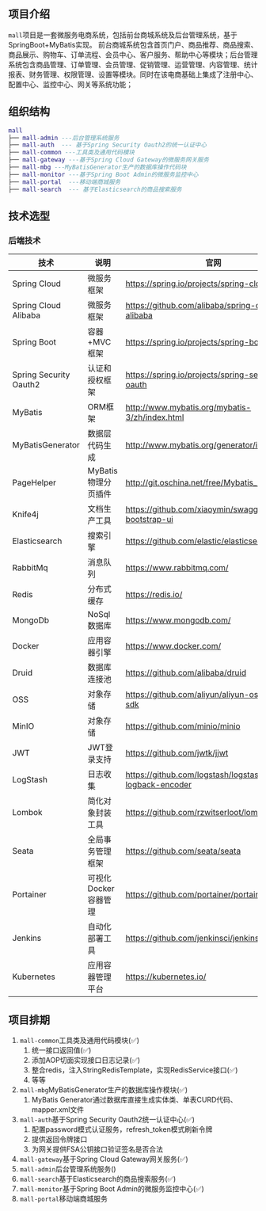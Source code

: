 ## 项目介绍

`mall`项目是一套微服务电商系统，包括前台商城系统及后台管理系统，基于SpringBoot+MyBatis实现。 前台商城系统包含首页门户、商品推荐、商品搜索、商品展示、购物车、订单流程、会员中心、客户服务、帮助中心等模块；后台管理系统包含商品管理、订单管理、会员管理、促销管理、运营管理、内容管理、统计报表、财务管理、权限管理、设置等模块。同时在该电商基础上集成了注册中心、配置中心、监控中心、网关等系统功能；

## 组织结构
``` lua
mall
├── mall-admin ---后台管理系统服务
├── mall-auth  --- 基于Spring Security Oauth2的统一认证中心
├── mall-common ---工具类及通用代码模块
├── mall-gateway ---基于Spring Cloud Gateway的微服务网关服务
├── mall-mbg ---MyBatisGenerator生产的数据库操作代码块
├── mall-monitor ---基于Spring Boot Admin的微服务监控中心
├── mall-portal  ---移动端商城服务
├── mall-search  --- 基于Elasticsearch的商品搜索服务
```
## 技术选型
### 后端技术
| 技术                   | 说明                 | 官网                                                 |
| ---------------------- | -------------------- | ---------------------------------------------------- |
| Spring Cloud           | 微服务框架           | https://spring.io/projects/spring-cloud              |
| Spring Cloud Alibaba   | 微服务框架           | https://github.com/alibaba/spring-cloud-alibaba      |
| Spring Boot            | 容器+MVC框架         | https://spring.io/projects/spring-boot               |
| Spring Security Oauth2 | 认证和授权框架       | https://spring.io/projects/spring-security-oauth     |
| MyBatis                | ORM框架              | http://www.mybatis.org/mybatis-3/zh/index.html       |
| MyBatisGenerator       | 数据层代码生成       | http://www.mybatis.org/generator/index.html          |
| PageHelper             | MyBatis物理分页插件  | http://git.oschina.net/free/Mybatis_PageHelper       |
| Knife4j                | 文档生产工具         | https://github.com/xiaoymin/swagger-bootstrap-ui     |
| Elasticsearch          | 搜索引擎             | https://github.com/elastic/elasticsearch             |
| RabbitMq               | 消息队列             | https://www.rabbitmq.com/                            |
| Redis                  | 分布式缓存           | https://redis.io/                                    |
| MongoDb                | NoSql数据库          | https://www.mongodb.com/                             |
| Docker                 | 应用容器引擎         | https://www.docker.com/                              |
| Druid                  | 数据库连接池         | https://github.com/alibaba/druid                     |
| OSS                    | 对象存储             | https://github.com/aliyun/aliyun-oss-java-sdk        |
| MinIO                  | 对象存储             | https://github.com/minio/minio                       |
| JWT                    | JWT登录支持          | https://github.com/jwtk/jjwt                         |
| LogStash               | 日志收集             | https://github.com/logstash/logstash-logback-encoder |
| Lombok                 | 简化对象封装工具     | https://github.com/rzwitserloot/lombok               |
| Seata                  | 全局事务管理框架     | https://github.com/seata/seata                       |
| Portainer              | 可视化Docker容器管理 | https://github.com/portainer/portainer               |
| Jenkins                | 自动化部署工具       | https://github.com/jenkinsci/jenkins                 |
| Kubernetes             | 应用容器管理平台     | https://kubernetes.io/                               |

## 项目排期
1. `mall-common`工具类及通用代码模块(✅)
    1. 统一接口返回值(✅)
    2. 添加AOP切面实现接口日志记录(✅)
    3. 整合redis，注入StringRedisTemplate，实现RedisService接口(✅)
    4. 等等
2. `mall-mbg`MyBatisGenerator生产的数据库操作模块(✅)
    1. MyBatis Generator通过数据库直接生成实体类、单表CURD代码、mapper.xml文件
3. `mall-auth`基于Spring Security Oauth2统一认证中心(✅)
    1. 配置password模式认证服务，refresh_token模式刷新令牌
    2. 提供返回令牌接口
    3. 为网关提供FSA公钥接口验证签名是否合法
4. `mall-gateway`基于Spring Cloud Gateway网关服务(✅) 
5. `mall-admin`后台管理系统服务()
6. `mall-search`基于Elasticsearch的商品搜索服务(✅)
7. `mall-monitor`基于Spring Boot Admin的微服务监控中心(✅)
8. `mall-portal`移动端商城服务


